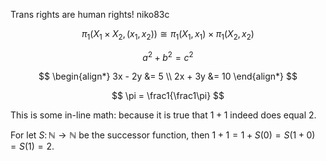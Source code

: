 <script type="text/javascript" src="https://cdnjs.cloudflare.com/ajax/libs/mathjax/2.7.3/MathJax.js?config=TeX-AMS-MML_HTMLorMML"></script>

<script type="text/x-mathjax-config">
  MathJax.Hub.Config({
    tex2jax: {
      inlineMath: [ ['$','$'] ],
      processEscapes: true
    }
  });
</script>

<link rel="shortcut icon" type="image/x-icon" href="/favicon.ico">

Trans rights are human rights! niko83c


$$
\pi_1(X_1 \times X_2, (x_1,x_2)) \cong \pi_1(X_1,x_1) \times \pi_1(X_2,x_2)
$$

$$
a^2 + b^2 = c^2
$$

$$
\begin{align*}
3x - 2y &= 5 \\
2x + 3y &= 10
\end{align*}
$$

$$
\pi = \frac1{\frac1\pi}
$$

This is some in-line math: because it is true that $1 + 1$ indeed does equal $2$.

For let $S \colon \mathbb N \to \mathbb N$ be the successor function, then $1 + 1 = 1 + S(0) = S(1 + 0) = S(1) = 2$.
$$
\tag*{$\square$}
$$
